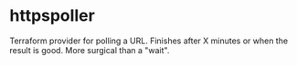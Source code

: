 # httpspoller
Terraform provider for polling a URL. Finishes after X minutes or when the result is good. More surgical than a "wait".
